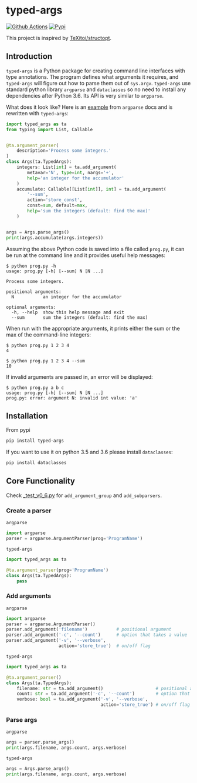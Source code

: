 # typed-args

[![Github Actions](https://img.shields.io/github/actions/workflow/status/SunDoge/typed-args/python-package.yml?branch=master&style=for-the-badge)](https://github.com/SunDoge/typed-args/actions/workflows/python-package.yml)
[![Pypi](https://img.shields.io/pypi/v/typed-args?style=for-the-badge)](https://pypi.org/project/typed-args/)

This project is inspired by [TeXitoi/structopt](https://github.com/TeXitoi/structopt).

## Introduction

`typed-args` is a Python package for creating command line interfaces with type annotations. 
The program defines what arguments it requires, and `typed-args` will figure out how to parse them out of `sys.argv`. 
`typed-args` use standard python library `argparse` and `dataclasses` so no need to install any dependencies after Python 3.6. 
Its API is very similar to `argparse`. 


What does it look like? Here is an [example](https://docs.python.org/3/library/argparse.html#example) from `argparse` docs and is rewritten with `typed-args`:

```python
import typed_args as ta
from typing import List, Callable


@ta.argument_parser(
    description='Process some integers.'
)
class Args(ta.TypedArgs):
    integers: List[int] = ta.add_argument(
        metavar='N', type=int, nargs='+',
        help='an integer for the accumulator'
    )
    accumulate: Callable[[List[int]], int] = ta.add_argument(
        '--sum',
        action='store_const',
        const=sum, default=max,
        help='sum the integers (default: find the max)'
    )


args = Args.parse_args()
print(args.accumulate(args.integers))
```

Assuming the above Python code is saved into a file called `prog.py`, it can be run at the command line and it provides useful help messages:

```text
$ python prog.py -h
usage: prog.py [-h] [--sum] N [N ...]

Process some integers.

positional arguments:
  N           an integer for the accumulator

optional arguments:
  -h, --help  show this help message and exit
  --sum       sum the integers (default: find the max)
```

When run with the appropriate arguments, it prints either the sum or the max of the command-line integers:

```text
$ python prog.py 1 2 3 4
4

$ python prog.py 1 2 3 4 --sum
10
```

If invalid arguments are passed in, an error will be displayed:

```text
$ python prog.py a b c
usage: prog.py [-h] [--sum] N [N ...]
prog.py: error: argument N: invalid int value: 'a'
```



## Installation

From pypi

```bash
pip install typed-args
```

If you want to use it on python 3.5 and 3.6 please install `dataclasses`:

```bash
pip install dataclasses
```

## Core Functionality

Check [_test_v0_6.py](https://github.com/SunDoge/typed-args/blob/master/_test_v0_6.py) for `add_argument_group` and `add_subparsers`.


### Create a parser

`argparse`

```python
import argparse
parser = argparse.ArgumentParser(prog='ProgramName')
```

`typed-args`

```python
import typed_args as ta

@ta.argument_parser(prog='ProgramName')
class Args(ta.TypedArgs):
    pass
```

### Add arguments

`argparse`

```python
import argparse
parser = argparse.ArgumentParser()
parser.add_argument('filename')           # positional argument
parser.add_argument('-c', '--count')      # option that takes a value
parser.add_argument('-v', '--verbose',
                    action='store_true')  # on/off flag
```

`typed-args`

```python
import typed_args as ta

@ta.argument_parser()
class Args(ta.TypedArgs):
    filename: str = ta.add_argument()                    # positional argument, use the attribute name automatically
    count: str = ta.add_argument('-c', '--count')        # option that takes a value, also can be annotated as Optional[str]
    verbose: bool = ta.add_argument('-v', '--verbose', 
                                    action='store_true') # on/off flag
```

### Parse args

`argparse`

```python
args = parser.parse_args()
print(args.filename, args.count, args.verbose)
```

`typed-args`

```python
args = Args.parse_args()
print(args.filename, args.count, args.verbose)
```


